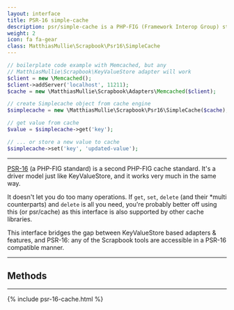 ```yaml
---
layout: interface
title: PSR-16 simple-cache
description: psr/simple-cache is a PHP-FIG (Framework Interop Group) standard for a driver model cache implementation. It's a relatively simple & straightforward driver model interface, very similar to KeyValueStore.
weight: 2
icon: fa fa-gear
class: MatthiasMullie\Scrapbook\Psr16\SimpleCache
---
```


```php
// boilerplate code example with Memcached, but any
// MatthiasMullie\Scrapbook\KeyValueStore adapter will work
$client = new \Memcached();
$client->addServer('localhost', 11211);
$cache = new \MatthiasMullie\Scrapbook\Adapters\Memcached($client);

// create Simplecache object from cache engine
$simplecache = new \MatthiasMullie\Scrapbook\Psr16\SimpleCache($cache);

// get value from cache
$value = $simplecache->get('key');

// ... or store a new value to cache
$simplecache->set('key', 'updated-value');
```

<hr class="sep10">

[PSR-16](https://github.com/php-fig/fig-standards/blob/master/accepted/PSR-16-simple-cache.md)
(a PHP-FIG standard) is a second PHP-FIG cache standard. It's a driver model
just like KeyValueStore, and it works very much in the same way.

It doesn't let you do too many operations. If `get`, `set`, `delete` (and their
*multi counterparts) and `delete` is all you need, you're probably better off
using this (or psr/cache) as this interface is also supported by other cache
libraries.

This interface bridges the gap between KeyValueStore based adapters & features,
and PSR-16: any of the Scrapbook tools are accessible in a PSR-16 compatible
manner.

<hr class="sep20">

## Methods

<hr class="sep10">

{% include psr-16-cache.html %}
